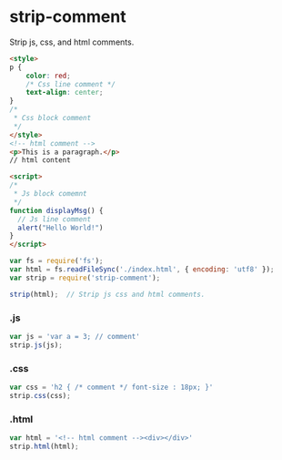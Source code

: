 strip-comment
=============

Strip js, css, and html comments.
```html
<style>
p {
    color: red;
    /* Css line comment */
    text-align: center;
}
/*
 * Css block comment 
 */
</style>
<!-- html comment -->
<p>This is a paragraph.</p>
// html content

<script>
/*
 * Js block comemnt
 */
function displayMsg() {
  // Js line comment
  alert("Hello World!")
}
</script>

```
```js
var fs = require('fs');
var html = fs.readFileSync('./index.html', { encoding: 'utf8' });
var strip = require('strip-comment');

strip(html);  // Strip js css and html comments.
```

### .js
```js
var js = 'var a = 3; // comment'
strip.js(js);
```

### .css
```js
var css = 'h2 { /* comment */ font-size : 18px; }'
strip.css(css);
```

### .html
```js
var html = '<!-- html comment --><div></div>'
strip.html(html);
```

